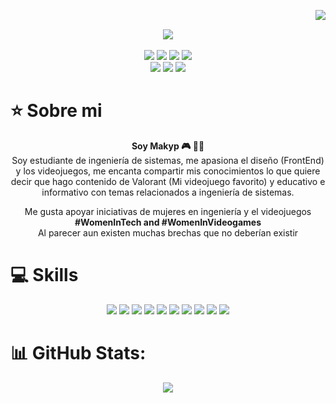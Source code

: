 <img align="right" src="https://komarev.com/ghpvc/?username=makyp&color=ff69b4"><br>
<div align="center">
  <a>
    <img align="center" src="https://github.com/makyp/makyp/assets/113260647/b22cef98-3b81-4219-bf2b-73ce62525c8c">
  </a>
</div>
&nbsp; 
<div align="center">
  <a href="https://github.com/makyp" target="_blank"><img src="https://img.shields.io/badge/GitHub-100000?style=for-the-badge&logo=github&logoColor=white" target="_blank"></a>
  <a href="https://www.linkedin.com/in/maira-tatiana-quiroga-peralta-5baa48232/" target="_blank"><img src="https://img.shields.io/badge/-LinkedIn-%230077B5?style=for-the-badge&logo=linkedin&logoColor=white" target="_blank"></a>
  <a href="https://tiktok.com/@makyp_" target="_blank"><img src="https://img.shields.io/badge/TikTok-%23000000.svg?logo=TikTok&logoColor=white" target="_blank"></a>
  <a href="https://www.twitch.tv/makyp_" target="_blank"><img src="https://img.shields.io/badge/Twitch-6441a5?style=for-the-badge&logo=Twitch&logoColor=white" target="_blank"></a>
  <br><a href="https://www.youtube.com/@makyp_9016" target="_blank"><img src="https://img.shields.io/badge/@makyp_9016-FF0000?style=for-the-badge&logo=youtube&logoColor=white" target="_blank"></a>
  <a href="https://www.instagram.com/mairaquirop" target="_blank"><img src="https://img.shields.io/badge/-Instagram-%23E4405F?style=for-the-badge&logo=instagram&logoColor=white" target="_blank"></a>
  <a href="https://www.twitter.com/MairaQuiroP" target="_blank"><img src="https://img.shields.io/badge/Twitter-1DA1F2?style=for-the-badge&logo=twitter&logoColor=white" target="_blank"></a>
</div>

# ⭐️ Sobre mi

   <p align="center"><strong>Soy Makyp 🎮 👩‍💻 </strong><br> Soy estudiante de ingeniería de sistemas, me apasiona el diseño (FrontEnd) y los videojuegos, me encanta compartir mis conocimientos lo que quiere decir que hago contenido de Valorant (Mi videojuego favorito) y educativo e informativo con temas relacionados a ingeniería de sistemas. </p>
<p align="center" >Me gusta apoyar iniciativas de mujeres en ingeniería y el videojuegos  <strong>#WomenInTech and #WomenInVideogames </strong><br> Al parecer aun existen muchas brechas que no deberían existir</p> 

# 💻 Skills
<div align="center">
  <!-- HTML --> <img src="https://img.shields.io/badge/html5-%23E34F26.svg?style=for-the-badge&logo=html5&logoColor=white">
  <!-- CSS --> <img src="https://img.shields.io/badge/css3-%231572B6.svg?style=for-the-badge&logo=css3&logoColor=white">
  <!-- JavaScript --> <img src="https://img.shields.io/badge/javascript-%23323330.svg?style=for-the-badge&logo=javascript&logoColor=%23F7DF1E">
  <!-- Figma --> <img src="https://img.shields.io/badge/figma-%23F24E1E.svg?style=for-the-badge&logo=figma&logoColor=white">
  <!-- Java --> <img src="https://img.shields.io/badge/java-%23ED8B00.svg?style=for-the-badge&logo=java&logoColor=white">
  <!-- Python --> <img src="https://img.shields.io/badge/python-3670A0?style=for-the-badge&logo=python&logoColor=ffdd54">
  <!-- Dart --> <img src="https://img.shields.io/badge/dart-%230175C2.svg?style=for-the-badge&logo=dart&logoColor=white">
  <!-- Flutter --> <img src="https://img.shields.io/badge/Flutter-%2302569B.svg?style=for-the-badge&logo=Flutter&logoColor=white">
  <!-- Firebase --> <img src="https://img.shields.io/badge/firebase-%23039BE5.svg?style=for-the-badge&logo=firebase">
  <!-- Linux --> <img src="https://img.shields.io/badge/Linux-FCC624?style=for-the-badge&logo=linux&logoColor=black"> 
</div>

# 📊 GitHub Stats:
<div align="center">
  <!-- Lenguajes mas usados --> <img src="https://github-readme-stats.vercel.app/api/top-langs/?username=makyp&theme=tokyonight&hide_border=false&include_all_commits=false&count_private=false&layout=compact">
</div>
